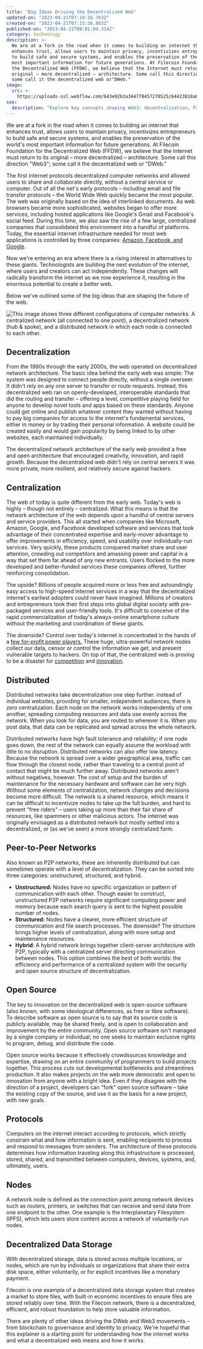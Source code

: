 ```yaml
---
title: "Big Ideas Driving the Decentralized Web"
updated-on: "2023-04-21T07:18:16.763Z"
created-on: "2023-04-21T07:15:36.863Z"
published-on: "2023-04-21T08:01:04.314Z"
category: technology
description: >-
  We are at a fork in the road when it comes to building an internet that
  enhances trust, allows users to maintain privacy, incentivizes entrepreneurs
  to build safe and secure systems, and enables the preservation of the world's
  most important information for future generations. At Filecoin Foundation for
  the Decentralized Web (FFDW), we believe that the Internet must return to its
  original – more decentralized – architecture. Some call this direction "Web3";
  some call it the decentralized web or"DWeb."
image:
  src: >-
    https://uploads-ssl.webflow.com/643e92b3a344778457270525/64423818a6ec41950428fad8_0928-ffdw-glossary.png
seo:
  description: "Explore key concepts shaping Web3: decentralization, P2P networks, open source, and distributed systems. Learn how these technologies are building a more secure and open internet."
---
```


We are at a fork in the road when it comes to building an internet that enhances trust, allows users to maintain privacy, incentivizes entrepreneurs to build safe and secure systems, and enables the preservation of the world's most important information for future generations. At Filecoin Foundation for the Decentralized Web (FFDW), we believe that the Internet must return to its original – more decentralized – architecture. Some call this direction "Web3"; some call it the decentralized web or "DWeb."

The first internet protocols decentralized computer networks and allowed users to share and collaborate directly, without a central service or computer. Out of all the net's early protocols – including email and file transfer protocols – the World Wide Web quickly became the most popular. The web was originally based on the idea of interlinked documents. As web browsers became more sophisticated, websites began to offer more services, including hosted applications like Google's Gmail and Facebook's social feed. During this time, we also saw the rise of a few large, centralized companies that consolidated this environment into a handful of platforms. Today, the essential internet infrastructure needed for most web applications is controlled by three companies: [Amazon, Facebook, and Google](https://www.inc.com/magazine/201805/jeff-bercovici/big-tech-monopoly-startup-competition.html).

Now we're entering an era where there is a rising interest in alternatives to these giants. Technologists are building the next evolution of the internet, where users and creators can act independently. These changes will radically transform the internet as we now experience it, resulting in the enormous potential to create a better web.

Below we've outlined some of the big ideas that are shaping the future of the web.

![This image shows three different configurations of computer networks. A centralized network (all connected to one point), a decentralized network (hub & spoke), and a distributed network in which each node is connected to each other.](https://uploads-ssl.webflow.com/643e92b3a344778457270525/644237da1cc993058c05e3e3_0928-ffdw-glossary2.png "Centralized - Decentralized - Distributed")

## Decentralization

From the 1980s through the early 2000s, the web operated on decentralized network architecture. The basic idea behind the early web was simple: The system was designed to connect people directly, without a single overseer. It didn't rely on any one server to transfer or route requests. Instead, this decentralized web ran on openly-developed, interoperable standards that did the routing and transfer – offering a level, competitive playing field for anyone to develop novel tools and apps based on these standards. Anyone could get online and publish whatever content they wanted without having to pay big companies for access to the internet's fundamental services, either in money or by trading their personal information. A website could be created easily and would gain popularity by being linked to by other websites, each maintained individually.

The decentralized network architecture of the early web provided a free and open architecture that encouraged creativity, innovation, and rapid growth. Because the decentralized web didn't rely on central servers it was more private, more resilient, and relatively secure against hackers.

## Centralization

The web of today is quite different from the early web. Today's web is highly – though not entirely – centralized. What this means is that the network architecture of the web depends upon a handful of central servers and service providers. This all started when companies like Microsoft, Amazon, Google, and Facebook developed software and services that took advantage of their concentrated expertise and early-mover advantage to offer improvements in efficiency, speed, and usability over individually-run services. Very quickly, these products conquered market share and user attention, crowding out competitors and amassing power and capital in a way that set them far ahead of any new entrants. Users flocked to the more developed and better-funded services these companies offered, further reinforcing consolidation.

The upside? Billions of people acquired more or less free and astoundingly easy access to high-speed internet services in a way that the decentralized internet's earliest adopters could never have imagined. Millions of creators and entrepreneurs took their first steps into global digital society with pre-packaged services and user-friendly tools. It's difficult to conceive of the rapid commercialization of today's always-online smartphone culture without the marketing and coordination of these giants.

The downside? Control over today's internet is concentrated in the hands of a [few for-profit power players.](https://www.inc.com/magazine/201805/jeff-bercovici/big-tech-monopoly-startup-competition.html) These huge, ultra-powerful network nodes collect our data, censor or control the information we get, and present vulnerable targets to hackers. On top of that, the centralized web is proving to be a disaster for [competition](https://www.wired.com/story/yelp-claims-google-broke-promise-to-antitrust-regulators/) and [innovation](https://www.wired.com/story/facebooks-aggressive-moves-on-startups-threaten-innovation/).

## Distributed

Distributed networks take decentralization one step further: instead of individual websites, providing for smaller, independent audiences, there is _zero_ centralization. Each node on the network works independently of one another, spreading computing resources and data use evenly across the network. When you look for data, you are routed to wherever it is. When you post data, that data can be replicated and spread across the whole network.

Distributed networks have high fault tolerance and reliability; if one node goes down, the rest of the network can equally assume the workload with little to no disruption. Distributed networks can also offer low latency. Because the network is spread over a wider geographical area, traffic can flow through the closest node, rather than traveling to a central point of contact that might be much further away. Distributed networks aren't without negatives, however. The cost of setup and the burden of maintenance for the necessary hardware and software can be very high. Without some elements of centralization, network changes and decisions become more difficult. The network is a shared resource, which means it can be difficult to incentivize nodes to take up the full burden, and hard to prevent "free riders" – users taking up more than their fair share of resources, like spammers or other malicious actors. The internet was originally envisaged as a distributed network but mostly settled into a decentralized, or (as we've seen) a more strongly centralized form.

## Peer-to-Peer Networks

Also known as P2P networks, these are inherently distributed but can sometimes operate with a level of decentralization. They can be sorted into three categories: unstructured, structured, and hybrid.

- **Unstructured:** Nodes have no specific organization or pattern of communication with each other. Though easier to construct, unstructured P2P networks require significant computing power and memory because each search query is sent to the highest possible number of nodes.
- **Structured:** Nodes have a clearer, more efficient structure of communication and file search processes. The downside? The structure brings higher levels of centralization, along with more setup and maintenance resources.
- **Hybrid**: A hybrid network brings together client-server architecture with P2P, typically with a centralized server directing communication between nodes. This option combines the best of both worlds: the efficiency and performance of a centralized system with the security and open source structure of decentralization.

## Open Source

The key to innovation on the decentralized web is open-source software (also known, with some ideological differences, as free or libre software). To describe software as open source is to say that its source code is publicly available, may be shared freely, and is open to collaboration and improvement by the entire community. Open source software isn't managed by a single company or individual; no one seeks to maintain exclusive rights to program, debug, and distribute the code.

Open source works because it effectively crowdsources knowledge and expertise, drawing on an entire community of programmers to build projects together. This process cuts out developmental bottlenecks and streamlines production. It also makes projects on the web more democratic and open to innovation from anyone with a bright idea. Even if they disagree with the direction of a project, developers can "fork" open source software – take the existing copy of the source, and use it as the basis for a new project, with new goals.

## Protocols

Computers on the internet interact according to protocols, which strictly constrain what and how information is sent, enabling recipients to process and respond to messages from senders. The architecture of these protocols determines how information traveling along this infrastructure is processed, stored, shared, and transmitted between computers, devices, systems, and, ultimately, users.

## Nodes

A network node is defined as the connection point among network devices such as routers, printers, or switches that can receive and send data from one endpoint to the other. One example is the Interplanetary Filesystem (IPFS), which lets users store content across a network of voluntarily-run nodes.

## Decentralized Data Storage

With decentralized storage, data is stored across multiple locations, or nodes, which are run by individuals or organizations that share their extra disk space, either voluntarily, or for explicit incentives like a monetary payment.

Filecoin is one example of a decentralized data storage system that creates a market to store files, with built-in economic incentives to ensure files are stored reliably over time. With the Filecoin network, there is a decentralized, efficient, and robust foundation to help store valuable information.

There are plenty of other ideas driving the DWeb and Web3 movements – from blockchain to governance and identity to privacy. We're hopeful that this explainer is a starting point for understanding how the internet works and what a decentralized web means and how it works.
